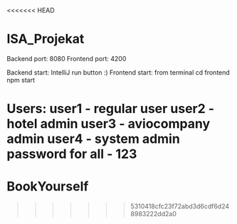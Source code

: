 <<<<<<< HEAD
# ISA_Projekat

Backend port: 8080
Frontend port: 4200

Backend start: IntelliJ run button :)
Frontend start: from terminal
       cd frontend
       npm start

Users: 
    user1 - regular user
    user2 - hotel admin
    user3 - aviocompany admin
    user4 - system admin
    password for all - 123
=======
# BookYourself
>>>>>>> 5310418cfc23f72abd3d6cdf6d248983222dd2a0

